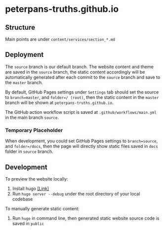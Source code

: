 # peterpans-truths.github.io

## Structure

Main points are under `content/services/section_*.md`

## Deployment

The `source` branch is our default branch. The website content and theme are saved in the `source` branch, the static content accordingly will be automatically generated after each commit to the `source` branch and save to the `master` branch.

By default, GitHub Pages settings under `Settings` tab should set the source to `branch=master`, and `folder=/ (root)`, then the static content in the `master` branch will be shown at `peterpans-truths.github.io`.

The GitHub action workflow script is saved at `.github/workflows/main.yml` in the main branch `source`.

### Temporary Placeholder

When development, you could set GitHub Pages settings to `branch=source`, and `folder=/docs`, then the page will directly show static files saved in `docs` folder in `source` branch.

## Development

To preview the website locally: 
1. Install hugo [[Link]](https://gohugo.io/getting-started/quick-start/)
2. Run `hugo server --debug` under the root directory of your local codebase

To manually generate static content:  
1. Run `hugo` in command line, then generated static website source code is saved in `public`